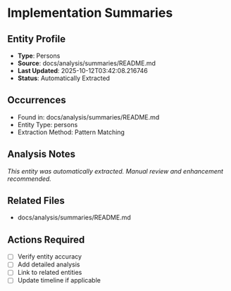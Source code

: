 # Implementation Summaries

## Entity Profile
- **Type**: Persons
- **Source**: docs/analysis/summaries/README.md
- **Last Updated**: 2025-10-12T03:42:08.216746
- **Status**: Automatically Extracted

## Occurrences
- Found in: docs/analysis/summaries/README.md
- Entity Type: persons
- Extraction Method: Pattern Matching

## Analysis Notes
*This entity was automatically extracted. Manual review and enhancement recommended.*

## Related Files
- docs/analysis/summaries/README.md

## Actions Required
- [ ] Verify entity accuracy
- [ ] Add detailed analysis
- [ ] Link to related entities
- [ ] Update timeline if applicable
